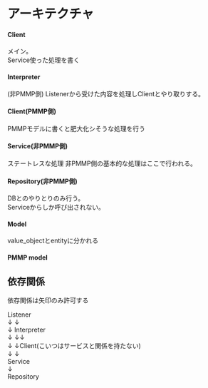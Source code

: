 # アーキテクチャ

#### Client
メイン。  
Service使った処理を書く

#### Interpreter
(非PMMP側)
Listenerから受けた内容を処理しClientとやり取りする。

#### Client(PMMP側)
PMMPモデルに書くと肥大化シそうな処理を行う

#### Service(非PMMP側)
ステートレスな処理
非PMMP側の基本的な処理はここで行われる。  

#### Repository(非PMMP側)
DBとのやりとりのみ行う。  
Serviceからしか呼び出されない。

#### Model
value_objectとentityに分かれる

#### PMMP model

## 依存関係
依存関係は矢印のみ許可する

Listener       
↓ ↓  
↓ Interpreter  
↓ ↓↓  
↓ ↓Client(こいつはサービスと関係を持たない)  
↓ ↓  
Service  
↓  
Repository  
